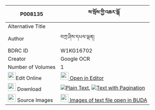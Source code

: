 |P008135|ས་སྲོས་ཀྱི་འཆར་སྒོ 
| --- | --- 
|Alternative Title |
|Author| བཀྲ་ཤིས་དཔལ་ལྡན།
|BDRC ID | W1KG16702
|Creator | Google OCR
|Number of Volumes| 1
|<img width="25" src="https://img.icons8.com/color/25/000000/edit-property.png">Edit Online| [<img width="25" src="https://avatars.githubusercontent.com/u/45091458?s=200&v=4"> Open in Editor](http://editor.openpecha.org/P008135)
|<img width="25" src="https://img.icons8.com/fluent/48/000000/download-2.png"/>  Download | [![](https://img.icons8.com/color/20/000000/txt.png)Plain Text](https://github.com/Openpecha/P008135/releases/download/v2/sa_so_kyi_chargo_plain_P008135.zip), [![](https://img.icons8.com/color/20/000000/txt.png)Text with Pagination](https://github.com/Openpecha/P008135/releases/download/v2/sa_so_kyi_chargo_pages_P008135.zip)
|<img width="25" src="https://img.icons8.com/plasticine/100/000000/pictures-folder.png"/>  Source Images | [<img width="25" src="https://library.bdrc.io/icons/BUDA-small.svg"> Images of text file open in BUDA](https://library.bdrc.io/show/bdr:W1KG16702)
